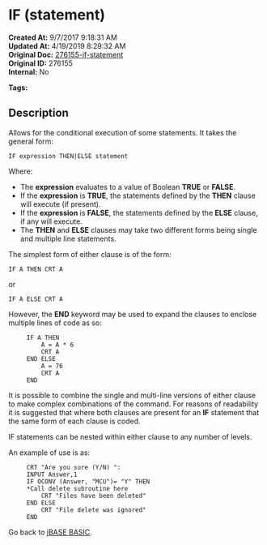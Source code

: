 # IF (statement)

**Created At:** 9/7/2017 9:18:31 AM  
**Updated At:** 4/19/2019 8:29:32 AM  
**Original Doc:** [276155-if-statement](https://docs.jbase.com/36868-jbase-basic/276155-if-statement)  
**Original ID:** 276155  
**Internal:** No  

**Tags:**
<badge text='if/else' vertical='middle' />
<badge text='if/then/else' vertical='middle' />
<badge text='if/then' vertical='middle' />
<badge text='if not' vertical='middle' />
<badge text='if else then' vertical='middle' />
<badge text='if then else' vertical='middle' />
<badge text='if then' vertical='middle' />
<badge text='if else' vertical='middle' />
<badge text='program control' vertical='middle' />
<badge text='program execution ' vertical='middle' />

## Description

Allows for the conditional execution of some statements. It takes the general form:

```
IF expression THEN|ELSE statement
```

Where:

- The **expression** evaluates to a value of Boolean **TRUE** or **FALSE**.
- If the **expression** is **TRUE**, the statements defined by the **THEN** clause will execute (if present).
- If the **expression** is **FALSE**, the statements defined by the **ELSE** clause, if any will execute.
- The **THEN** and **ELSE** clauses may take two different forms being single and multiple line statements.

The simplest form of either clause is of the form:

```
IF A THEN CRT A
```

or

```
IF A ELSE CRT A
```

However, the **END** keyword may be used to expand the clauses to enclose multiple lines of code as so:

```
     IF A THEN
         A = A * 6
         CRT A
     END ELSE
         A = 76
         CRT A
     END
```

It is possible to combine the single and multi-line versions of either clause to make complex combinations of the command. For reasons of readability it is suggested that where both clauses are present for an **IF** statement that the same form of each clause is coded.

IF statements can be nested within either clause to any number of levels.

An example of use is as:

```
     CRT "Are you sure (Y/N) ":
     INPUT Answer,1
     IF OCONV (Answer, "MCU")= "Y" THEN
     *Call delete subroutine here
         CRT "Files have been deleted"
     END ELSE
         CRT "File delete was ignored"
     END
```

Go back to [jBASE BASIC](./../jbase-basic-programmers-reference-guide).
